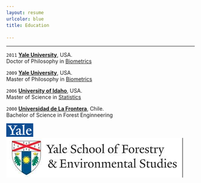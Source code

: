 ```yaml
---
layout: resume
urlcolor: blue
title: Education

---
```


<style>H1{color:DarkRed;}</style>
<style>H2{color:Red;}</style>

--------


`2011`
__[Yale University](https://www.yale.edu/)__, USA.  
Doctor of Philosophy in [Biometrics](https://environment.yale.edu/)

`2009`
__[Yale University](https://www.yale.edu/)__, USA.  
Master of Philosophy in [Biometrics](https://environment.yale.edu/)

`2006`
__[University of Idaho](https://www.uidaho.edu)__, USA.  
Master of Science in [Statistics](https://www.uidaho.edu/sci/stat)

`2000`
__[Universidad de La Frontera](https://www.ufro.cl)__, Chile.  
Bachelor of Science in Forest Enginneering


![](images/logoyale.gif)![](images/yalefes.png) 

<!-- ### Footer
<img src='images/logoufro.jpg' width='100'>
<img src='images/logoufro.jpg' width='25'>
<img src='images/chacai01.jpg' width='500'>
<img src='images/yalefes.png' width='25'>   
<img src='images/uiStat.png' width='25'>
<img src='images/yaleSimbolo.jpg' width='25'>

![](images/logoyale.gif)  ![](images/logouidaho.jpg) 
![](images/logoufro.jpg)
![](images/yalelogo.gif)
![](yalelogo.gif){:height="36px" width="36px"}
Last updated: August 2020 -->
